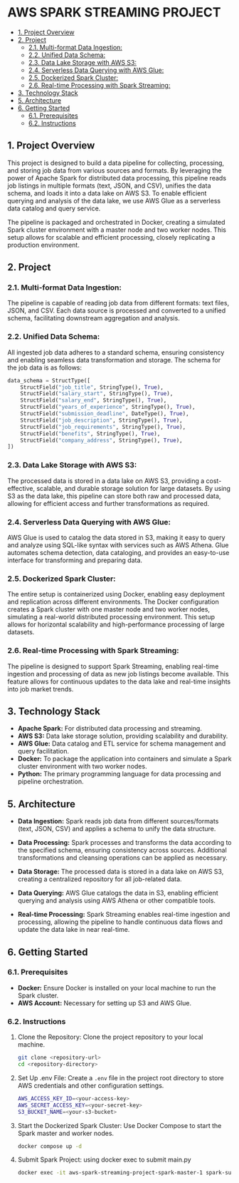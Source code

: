 <h1>AWS SPARK STREAMING PROJECT</h1>

- [1. Project Overview](#1-project-overview)
- [2. Project](#2-project)
  - [2.1. Multi-format Data Ingestion:](#21-multi-format-data-ingestion)
  - [2.2. Unified Data Schema:](#22-unified-data-schema)
  - [2.3. Data Lake Storage with AWS S3:](#23-data-lake-storage-with-aws-s3)
  - [2.4. Serverless Data Querying with AWS Glue:](#24-serverless-data-querying-with-aws-glue)
  - [2.5. Dockerized Spark Cluster:](#25-dockerized-spark-cluster)
  - [2.6. Real-time Processing with Spark Streaming:](#26-real-time-processing-with-spark-streaming)
- [3. Technology Stack](#3-technology-stack)
- [5. Architecture](#5-architecture)
- [6. Getting Started](#6-getting-started)
  - [6.1. Prerequisites](#61-prerequisites)
  - [6.2. Instructions](#62-instructions)


## 1. Project Overview

This project is designed to build a data pipeline for collecting, processing, and storing job data from various sources and formats. By leveraging the power of Apache Spark for distributed data processing, this pipeline reads job listings in multiple formats (text, JSON, and CSV), unifies the data schema, and loads it into a data lake on AWS S3. To enable efficient querying and analysis of the data lake, we use AWS Glue as a serverless data catalog and query service.

The pipeline is packaged and orchestrated in Docker, creating a simulated Spark cluster environment with a master node and two worker nodes. This setup allows for scalable and efficient processing, closely replicating a production environment.

## 2. Project 

### 2.1. Multi-format Data Ingestion:

The pipeline is capable of reading job data from different formats: text files, JSON, and CSV.
Each data source is processed and converted to a unified schema, facilitating downstream aggregation and analysis.

### 2.2. Unified Data Schema:

All ingested job data adheres to a standard schema, ensuring consistency and enabling seamless data transformation and storage. The schema for the job data is as follows:

```python
data_schema = StructType([
    StructField("job_title", StringType(), True),
    StructField("salary_start", StringType(), True),
    StructField("salary_end", StringType(), True),
    StructField("years_of_experience", StringType(), True),
    StructField("submission_deadline", DateType(), True),
    StructField("job_description", StringType(), True),
    StructField("job_requirements", StringType(), True),
    StructField("benefits", StringType(), True),
    StructField("company_address", StringType(), True),
])
```

### 2.3. Data Lake Storage with AWS S3:

The processed data is stored in a data lake on AWS S3, providing a cost-effective, scalable, and durable storage solution for large datasets.
By using S3 as the data lake, this pipeline can store both raw and processed data, allowing for efficient access and further transformations as required.

### 2.4. Serverless Data Querying with AWS Glue:

AWS Glue is used to catalog the data stored in S3, making it easy to query and analyze using SQL-like syntax with services such as AWS Athena.
Glue automates schema detection, data cataloging, and provides an easy-to-use interface for transforming and preparing data.

### 2.5. Dockerized Spark Cluster:

The entire setup is containerized using Docker, enabling easy deployment and replication across different environments.
The Docker configuration creates a Spark cluster with one master node and two worker nodes, simulating a real-world distributed processing environment. This setup allows for horizontal scalability and high-performance processing of large datasets.

### 2.6. Real-time Processing with Spark Streaming:

The pipeline is designed to support Spark Streaming, enabling real-time ingestion and processing of data as new job listings become available.
This feature allows for continuous updates to the data lake and real-time insights into job market trends.

## 3. Technology Stack

- **Apache Spark:** For distributed data processing and streaming.
- **AWS S3:** Data lake storage solution, providing scalability and durability.
- **AWS Glue:** Data catalog and ETL service for schema management and query facilitation.
- **Docker:** To package the application into containers and simulate a Spark cluster environment with two worker nodes.
- **Python:** The primary programming language for data processing and pipeline orchestration.

## 5. Architecture

- **Data Ingestion:** Spark reads job data from different sources/formats (text, JSON, CSV) and applies a schema to unify the data structure.

- **Data Processing:** Spark processes and transforms the data according to the specified schema, ensuring consistency across sources.
Additional transformations and cleansing operations can be applied as necessary.

- **Data Storage:** The processed data is stored in a data lake on AWS S3, creating a centralized repository for all job-related data.

- **Data Querying:** AWS Glue catalogs the data in S3, enabling efficient querying and analysis using AWS Athena or other compatible tools.

- **Real-time Processing:** Spark Streaming enables real-time ingestion and processing, allowing the pipeline to handle continuous data flows and update the data lake in near real-time.

## 6. Getting Started

### 6.1. Prerequisites

- **Docker:** Ensure Docker is installed on your local machine to run the Spark cluster.
- **AWS Account:** Necessary for setting up S3 and AWS Glue.

### 6.2. Instructions

1. Clone the Repository: Clone the project repository to your local machine.
    ```bash
    git clone <repository-url>
    cd <repository-directory>
    ```

2. Set Up .env File: Create a `.env` file in the project root directory to store AWS credentials and other configuration settings.
    ```bash
    AWS_ACCESS_KEY_ID=<your-access-key>
    AWS_SECRET_ACCESS_KEY=<your-secret-key>
    S3_BUCKET_NAME=<your-s3-bucket>
    ```
3. Start the Dockerized Spark Cluster: Use Docker Compose to start the Spark master and worker nodes.
    ```bash
    docker compose up -d
    ```

4. Submit Spark Project: using docker exec to submit main.py
    ```bash
    docker exec -it aws-spark-streaming-project-spark-master-1 spark-submit --packages org.apache.hadoop:hadoop-aws:3.3.1,com.amazonaws:aws-java-sdk:1.11.469,com.fasterxml.jackson.core:jackson-databind:2.15.3 jobs/main.py
    ```


